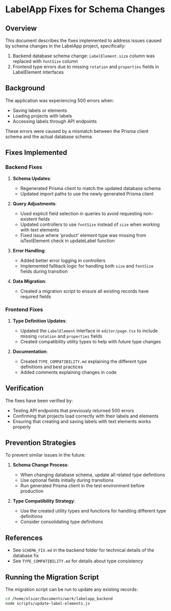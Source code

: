 # LabelApp Fixes for Schema Changes

## Overview

This document describes the fixes implemented to address issues caused by schema changes in the LabelApp project, specifically:

1. Backend database schema change: `LabelElement.size` column was replaced with `fontSize` column
2. Frontend type errors due to missing `rotation` and `properties` fields in LabelElement interfaces

## Background

The application was experiencing 500 errors when:
- Saving labels or elements
- Loading projects with labels
- Accessing labels through API endpoints

These errors were caused by a mismatch between the Prisma client schema and the actual database schema.

## Fixes Implemented

### Backend Fixes

1. **Schema Updates**:
   - Regenerated Prisma client to match the updated database schema
   - Updated import paths to use the newly generated Prisma client

2. **Query Adjustments**:
   - Used explicit field selection in queries to avoid requesting non-existent fields
   - Updated controllers to use `fontSize` instead of `size` when working with text elements
   - Fixed issue where 'product' element type was missing from isTextElement check in updateLabel function

3. **Error Handling**:
   - Added better error logging in controllers
   - Implemented fallback logic for handling both `size` and `fontSize` fields during transition

4. **Data Migration**:
   - Created a migration script to ensure all existing records have required fields

### Frontend Fixes

1. **Type Definition Updates**:
   - Updated the `LabelElement` interface in `editor/page.tsx` to include missing `rotation` and `properties` fields
   - Created compatibility utility types to help with future type changes

2. **Documentation**:
   - Created `TYPE_COMPATIBILITY.md` explaining the different type definitions and best practices
   - Added comments explaining changes in code

## Verification

The fixes have been verified by:
- Testing API endpoints that previously returned 500 errors
- Confirming that projects load correctly with their labels and elements
- Ensuring that creating and saving labels with text elements works properly

## Prevention Strategies

To prevent similar issues in the future:

1. **Schema Change Process**:
   - When changing database schema, update all related type definitions
   - Use optional fields initially during transitions
   - Run generated Prisma client in the test environment before production

2. **Type Compatibility Strategy**:
   - Use the created utility types and functions for handling different type definitions
   - Consider consolidating type definitions

## References

- See `SCHEMA_FIX.md` in the backend folder for technical details of the database fix
- See `TYPE_COMPATIBILITY.md` for details about type consistency

## Running the Migration Script

The migration script can be run to update any existing records:

```bash
cd /home/olszar/Documents/work/labelapp_backend
node scripts/update-label-elements.js
```
